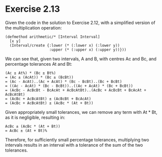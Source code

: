 Exercise 2.13
=============

Given the code in the solution to Exercise 2.12, with a simplified version of the multiplication operation:

    (defmethod arithmetic/* [Interval Interval]
      [x y]
      (Interval/create {:lower (* (:lower x) (:lower y))
                        :upper (* (:upper x) (:upper y))}))

We can see that, given two intervals, A and B, with centres Ac and Bc, and percentage tolerances At and Bt:

    (Ac ± At%) * (Bc ± Bt%)
    = (Ac ± (AcAt)) * (Bc ± (BcBt))
    = (Ac - AcAt)..(Ac + AcAt) * (Bc - BcBt)..(Bc + BcBt)
    = ((Ac - AcAt) * (Bc - BcBt))..((Ac + AcAt) * (Bc + BcBt))
    = (AcBc - AcBcBt - BcAcAt + AcBcAtBt)..(AcBc + AcBcBt + BcAcAt + AcBcAtBt)
    = (AcBc + AcBcAtBt) ± (AcBcBt + BcAcAt)
    = (AcBc + AcBcAtBt) ± (AcBc * (At + Bt))

Given appropriately small tolerances, we can remove any term with At * Bt, as it is negligible, resulting in:

    AcBc ± (AcBc * (At + Bt))
    = AcBc ± (At + Bt)%

Therefore, for sufficiently small percentage tolerances, multiplying two intervals results in an interval with a tolerance of the sum of the two tolerances.
